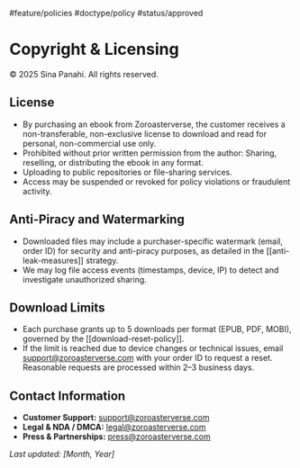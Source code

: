  #feature/policies #doctype/policy #status/approved

# Copyright & Licensing

© 2025 Sina Panahi. All rights reserved.

## License

- By purchasing an ebook from Zoroasterverse, the customer receives a non-transferable, non-exclusive license to download and read for personal, non-commercial use only.
- Prohibited without prior written permission from the author: Sharing, reselling, or distributing the ebook in any format.
- Uploading to public repositories or file-sharing services.
- Access may be suspended or revoked for policy violations or fraudulent activity.

## Anti-Piracy and Watermarking

- Downloaded files may include a purchaser-specific watermark (email, order ID) for security and anti-piracy purposes, as detailed in the [[anti-leak-measures]] strategy.
- We may log file access events (timestamps, device, IP) to detect and investigate unauthorized sharing.

## Download Limits

- Each purchase grants up to 5 downloads per format (EPUB, PDF, MOBI), governed by the [[download-reset-policy]].
- If the limit is reached due to device changes or technical issues, email support@zoroasterverse.com with your order ID to request a reset. Reasonable requests are processed within 2–3 business days.

## Contact Information

- **Customer Support:** support@zoroasterverse.com
- **Legal & NDA / DMCA:** legal@zoroasterverse.com
- **Press & Partnerships:** press@zoroasterverse.com

_Last updated: [Month, Year]_

